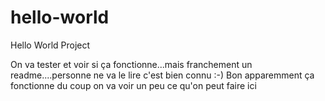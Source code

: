 # hello-world
Hello World Project

On va tester et voir si ça fonctionne...mais franchement un readme....personne ne va le lire c'est bien connu :-)
Bon apparemment ça fonctionne du coup on va voir un peu ce qu'on peut faire ici
